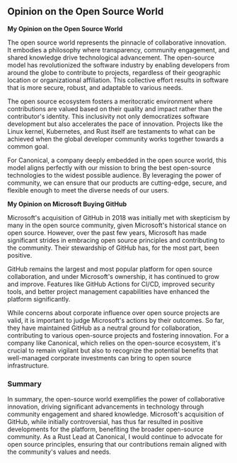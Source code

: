 
## Opinion on the Open Source World

**My Opinion on the Open Source World**

The open source world represents the pinnacle of collaborative innovation. It embodies a philosophy where transparency, community engagement, and shared knowledge drive technological advancement. The open-source model has revolutionized the software industry by enabling developers from around the globe to contribute to projects, regardless of their geographic location or organizational affiliation. This collective effort results in software that is more secure, robust, and adaptable to various needs.

The open source ecosystem fosters a meritocratic environment where contributions are valued based on their quality and impact rather than the contributor's identity. This inclusivity not only democratizes software development but also accelerates the pace of innovation. Projects like the Linux kernel, Kubernetes, and Rust itself are testaments to what can be achieved when the global developer community works together towards a common goal.

For Canonical, a company deeply embedded in the open source world, this model aligns perfectly with our mission to bring the best open-source technologies to the widest possible audience. By leveraging the power of community, we can ensure that our products are cutting-edge, secure, and flexible enough to meet the diverse needs of our users.

**My Opinion on Microsoft Buying GitHub**

Microsoft's acquisition of GitHub in 2018 was initially met with skepticism by many in the open source community, given Microsoft's historical stance on open source. However, over the past few years, Microsoft has made significant strides in embracing open source principles and contributing to the community. Their stewardship of GitHub has, for the most part, been positive.

GitHub remains the largest and most popular platform for open source collaboration, and under Microsoft's ownership, it has continued to grow and improve. Features like GitHub Actions for CI/CD, improved security tools, and better project management capabilities have enhanced the platform significantly.

While concerns about corporate influence over open source projects are valid, it is important to judge Microsoft's actions by their outcomes. So far, they have maintained GitHub as a neutral ground for collaboration, contributing to various open-source projects and fostering innovation. For a company like Canonical, which relies on the open-source ecosystem, it's crucial to remain vigilant but also to recognize the potential benefits that well-managed corporate investments can bring to open source infrastructure.

### Summary

In summary, the open-source world exemplifies the power of collaborative innovation, driving significant advancements in technology through community engagement and shared knowledge. Microsoft's acquisition of GitHub, while initially controversial, has thus far resulted in positive developments for the platform, benefiting the broader open-source community. As a Rust Lead at Canonical, I would continue to advocate for open source principles, ensuring that our contributions remain aligned with the community's values and needs.
